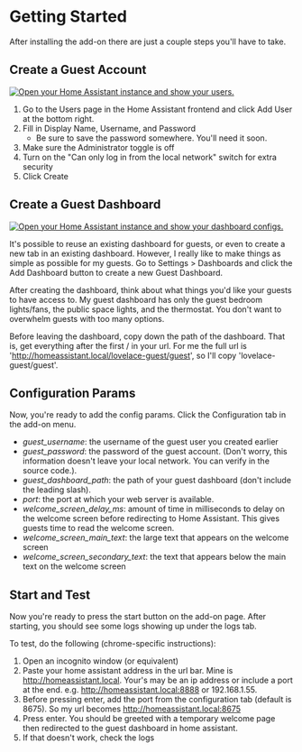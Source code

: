 # Getting Started

After installing the add-on there are just a couple steps you'll have to take.

## Create a Guest Account

[![Open your Home Assistant instance and show your users.](https://my.home-assistant.io/badges/users.svg)](https://my.home-assistant.io/redirect/users/)

1. Go to the Users page in the Home Assistant frontend and click Add User at the bottom right.
2. Fill in Display Name, Username, and Password
    - Be sure to save the password somewhere. You'll need it soon.
3. Make sure the Administrator toggle is off
4. Turn on the "Can only log in from the local network" switch for extra security
5. Click Create

## Create a Guest Dashboard

[![Open your Home Assistant instance and show your dashboard configs.](https://my.home-assistant.io/badges/lovelace_dashboards.svg)](https://my.home-assistant.io/redirect/lovelace_dashboards/)

It's possible to reuse an existing dashboard for guests, or even to create a new tab in an existing dashboard. However, I really like to make things as simple as possible for my guests.
Go to Settings > Dashboards and click the Add Dashboard button to create a new Guest Dashboard.

After creating the dashboard, think about what things you'd like your guests to have access to. My guest dashboard has only the guest bedroom lights/fans, the public space lights, and the thermostat. You don't want to overwhelm guests with too many options.

Before leaving the dashboard, copy down the path of the dashboard. That is, get everything after the first / in your url. For me the full url is 'http://homeassistant.local/lovelace-guest/guest', so I'll copy 'lovelace-guest/guest'.

## Configuration Params

Now, you're ready to add the config params. Click the Configuration tab in the add-on menu.

- *guest_username*: the username of the guest user you created earlier
- *guest_password*: the password of the guest account. (Don't worry, this information doesn't leave your local network. You can verify in the source code.).
- *guest_dashboard_path*: the path of your guest dashboard (don't include the leading slash).
- *port*: the port at which your web server is available.
- *welcome_screen_delay_ms*: amount of time in milliseconds to delay on the welcome screen before redirecting to Home Assistant.
This gives guests time to read the welcome screen.
- *welcome_screen_main_text*: the large text that appears on the welcome screen
- *welcome_screen_secondary_text*: the text that appears below the main text on the welcome screen

## Start and Test

Now you're ready to press the start button on the add-on page. After starting, you should see some logs showing up under the logs tab.

To test, do the following (chrome-specific instructions):

1. Open an incognito window (or equivalent)
2. Paste your home assistant address in the url bar. Mine is http://homeassistant.local. Your's may be an ip address or include a port at the end. e.g. http://homeassistant.local:8888 or 192.168.1.55.
3. Before pressing enter, add the port from the configuration tab (default is 8675). So my url becomes http://homeassistant.local:8675
4. Press enter. You should be greeted with a temporary welcome page then redirected to the guest dashboard in home assistant.
5. If that doesn't work, check the logs
